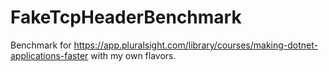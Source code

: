 # FakeTcpHeaderBenchmark
Benchmark for https://app.pluralsight.com/library/courses/making-dotnet-applications-faster with my own flavors.
